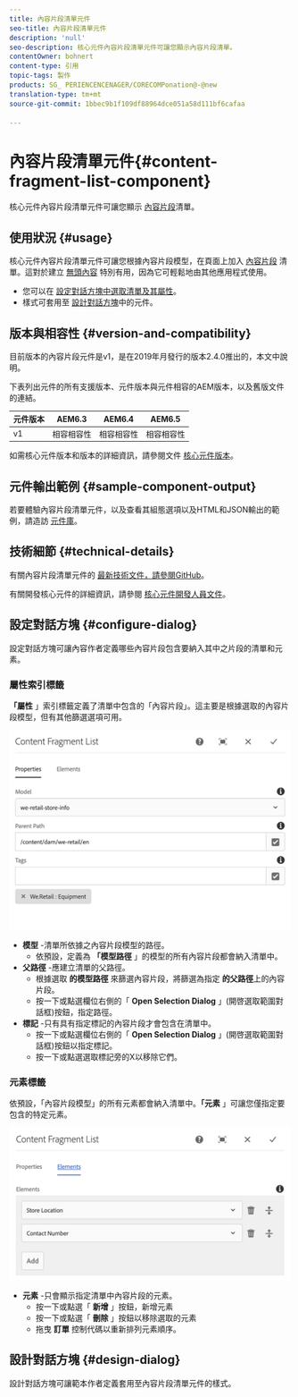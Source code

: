 ```yaml
---
title: 內容片段清單元件
seo-title: 內容片段清單元件
description: 'null'
seo-description: 核心元件內容片段清單元件可讓您顯示內容片段清單。
contentOwner: bohnert
content-type: 引用
topic-tags: 製作
products: SG_ PERIENCENCENAGER/CORECOMPonation@-@new
translation-type: tm+mt
source-git-commit: 1bbec9b1f109df88964dce051a58d111bf6cafaa

---
```



# 內容片段清單元件{#content-fragment-list-component}

核心元件內容片段清單元件可讓您顯示 [內容片段](https://helpx.adobe.com/experience-manager/6-5/assets/using/content-fragments.html)清單。

## 使用狀況 {#usage}

核心元件內容片段清單元件可讓您根據內容片段模型，在頁面上加入 [內容片段](https://helpx.adobe.com/experience-manager/6-5/assets/using/content-fragments.html) 清單。這對於建立 [無頭內容](https://helpx.adobe.com/experience-manager/6-5/sites/developing/user-guide.html?topic=/experience-manager/6-5/sites/developing/morehelp/headless.ug.js) 特別有用，因為它可輕鬆地由其他應用程式使用。

* 您可以在 [設定對話方塊中選取清單及其屬性](#configure-dialog)。
* 樣式可套用至 [設計對話方塊](#design-dialog)中的元件。

## 版本與相容性 {#version-and-compatibility}

目前版本的內容片段元件是v1，是在2019年月發行的版本2.4.0推出的，本文中說明。

下表列出元件的所有支援版本、元件版本與元件相容的AEM版本，以及舊版文件的連結。

| 元件版本 | AEM6.3 | AEM6.4 | AEM6.5 |
|--- |--- |--- |---|
| v1 | 相容相容性 | 相容相容性 | 相容相容性 |

如需核心元件版本和版本的詳細資訊，請參閱文件 [核心元件版本](versions.md)。

## 元件輸出範例 {#sample-component-output}

若要體驗內容片段清單元件，以及查看其組態選項以及HTML和JSON輸出的範例，請造訪 [元件庫](http://opensource.adobe.com/aem-core-wcm-components/library/content-fragment-list.html)。

## 技術細節 {#technical-details}

有關內容片段清單元件的 [最新技術文件，請參閱GitHub](https://github.com/adobe/aem-core-wcm-components/blob/master/content/src/content/jcr_root/apps/core/wcm/components/contentfragmentlist/v1/contentfragmentlist)。

有關開發核心元件的詳細資訊，請參閱 [核心元件開發人員文件](developing.md)。

## 設定對話方塊 {#configure-dialog}

設定對話方塊可讓內容作者定義哪些內容片段包含要納入其中之片段的清單和元素。

### 屬性索引標籤

**「屬性** 」索引標籤定義了清單中包含的「內容片段」。這主要是根據選取的內容片段模型，但有其他篩選選項可用。

![](assets/screen-shot-2019-05-08-10.47.19.png)

* **模型** -清單所依據之內容片段模型的路徑。
   * 依預設，定義為 **「模型路徑** 」的模型的所有內容片段都會納入清單中。
* **父路徑** -應建立清單的父路徑。
   * 根據選取 **的模型路徑** 來篩選內容片段，將篩選為指定 **的父路徑**上的內容片段。
   * 按一下或點選欄位右側的「 **Open Selection Dialog** 」(開啓選取範圍對話框)按鈕，指定路徑。
* **標記** -只有具有指定標記的內容片段才會包含在清單中。
   * 按一下或點選欄位右側的「 **Open Selection Dialog** 」(開啓選取範圍對話框)按鈕以指定標記。
   * 按一下或點選選取標記旁的X以移除它們。


### 元素標籤

依預設，「內容片段模型」的所有元素都會納入清單中。**「元素** 」可讓您僅指定要包含的特定元素。

![](assets/screen-shot-2019-05-08-10.47.34.png)

* **元素** -只會顯示指定清單中內容片段的元素。
   * 按一下或點選「 **新增** 」按鈕，新增元素
   * 按一下或點選「 **刪除** 」按鈕以移除選取的元素
   * 拖曳 **訂單** 控制代碼以重新排列元素順序。

## 設計對話方塊 {#design-dialog}

設計對話方塊可讓範本作者定義套用至內容片段清單元件的樣式。